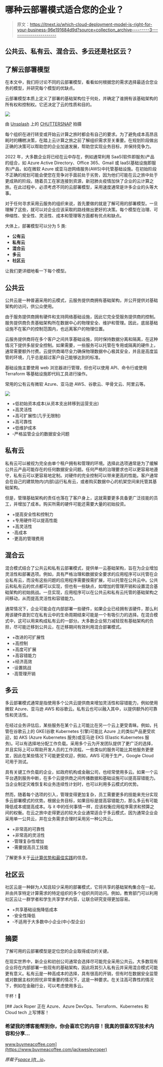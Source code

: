 # 哪种云部署模式适合您的企业？

> 原文：<https://itnext.io/which-cloud-deployment-model-is-right-for-your-business-96e191684d9d?source=collection_archive---------3----------------------->

## 公共云、私有云、混合云、多云还是社区云？

## 了解云部署模型

在本文中，我们将讨论不同的云部署模型，看看如何根据您的需求选择最适合您业务的模型，并研究每个模型的优缺点。

云部署模型本质上定义了部署的基础架构位于何处，并确定了谁拥有该基础架构的所有权和控制权。它还决定了云的性质和目的。

![](img/e5d4feccfdf2a840e73fe2c71dae0e26.png)

由 [Unsplash](https://unsplash.com/s/photos/cloud-tech?utm_source=unsplash&utm_medium=referral&utm_content=creditCopyText) 上的 [CHUTTERSNAP](https://unsplash.com/es/@chuttersnap?utm_source=unsplash&utm_medium=referral&utm_content=creditCopyText) 拍摄

每个组织在进行转变或开始云计算之旅时都会有自己的要求。为了避免成本高昂且耗时的糟糕决策，在踏上云计算之旅之前了解组织需求至关重要。在规划阶段做出正确的决策可以帮助您的企业加速发展，帮助您实现业务目标，并保持竞争力。

2022 年，大多数企业将已经在云中存在，例如通常利用 SaaS(软件即服务)产品的组合，如 Azure Active Directory、Office 365、Gmail 或 IaaS(基础设施即服务)产品，如在微软 Azure 或亚马逊网络服务(AWS)中托管基础设施。在初始阶段不正确的规划可能会使您在竞争对手面前处于劣势，因为他们可能在云之旅中处于更成熟的阶段。随着员工在家连接到资源，新冠肺炎疫情加快了企业的云计算之旅。在此过程中，必须考虑不同的云部署模型，采用速度通常是许多企业的头等大事。

对于任何寻求采用云服务的组织来说，首先要做的就是了解可用的部署模型。一旦理解了这些，就可以对企业应该采取的路线做出更好的决策。每个模型在治理、可伸缩性、安全性、灵活性、成本和管理等方面都有优点和缺点。

大体上，部署模型可以分为 5 类:

*   **公有云**
*   **私有云**
*   **混合云**
*   **多云**
*   **社区云**

让我们更详细地看一下每个模型。

## 公共云

公共云是一种普遍采用的云模式，云服务提供商拥有基础架构，并公开提供对基础架构的访问，供公众使用。

由于服务提供商拥有硬件和支持网络基础设施，因此它完全受服务提供商的控制。服务提供商负责基础架构所在数据中心的物理安全、维护和管理。因此，底层基础设施不在客户的控制范围内，也远离客户的物理位置。

云服务提供商将在多个客户之间共享基础设施，同时保持数据分离和隔离，在这种情况下提供多层安全控制。如果需要，一些服务可以托管在专用或隔离的硬件上，通常需要额外付费。云提供商竭尽全力确保物理数据中心极其安全，并且是高度监管的环境，几乎总是超过客户自己能够达到的标准。

基础设施主要使用 web 浏览器进行管理，但也可以使用 API、命令行或使用 Terraform 等基础设施即代码工具进行操作。

常用的公有云有微软 Azure、亚马逊 AWS、谷歌云、甲骨文云、阿里云等。

![](img/eb76c1fcd52e7e7755b32a2e56ba0a72.png)

*   +低初始资本成本(从资本支出转移到运营支出)
*   +高灵活性
*   +高可扩展性(几乎无限制)
*   +高可靠性
*   +低维护成本
*   -严格监管企业的数据安全问题

## 私有云

私有云可以被视为完全由单个租户拥有和管理的环境。选择此选项通常是为了缓解公共云产品可能存在的任何数据安全问题。任何严格的治理要求也可以更容易地遵守，私有云可以更容易地定制。对硬件的完全控制可以带来更高的性能。客户通常会在自己的建筑物内(内部)运行私有云，或者购买数据中心的机架空间来托管其基础架构。

但是，管理基础架构的责任也落在了客户身上，这就需要更多具备更广泛技能的员工，并增加了成本。购买所需的硬件可能还需要大量的初始投资。

*   +提高安全性和控制力
*   +专用硬件可以提高性能
*   +高灵活性
*   -高成本
*   -更高的管理费用

## 混合云

混合模式结合了公共云和私有云部署模式，提供单一云基础架构，旨在为企业增加灵活性和部署选项。例如，具有严格治理和数据安全要求的应用程序可以托管在企业私有云，而没有这些问题的应用程序需要按需扩展，可以托管在公共云中。公共云和私有云的优点都可以实现，但也有一些缺点，如增加的管理开销和设置混合基础架构的初始挑战。一旦实现，应用程序可以在公共云和私有云托管的基础架构之间移动，从而提高灵活性和容错能力。

通常情况下，企业可能会在内部部署一些硬件，如果企业已经拥有该硬件，那么利用该硬件直到它在私有云中的生命周期结束可能是一个有吸引力的选择。在混合模式中，这可以用来构成私有云的一部分。大多数企业努力减轻现有基础架构的负担，尽可能迁移到公共云，在迁移期间有效利用混合部署模式。

*   +改进的可扩展性
*   +高控制
*   +高度可扩展
*   +高容错能力
*   +经济高效
*   -设置挑战
*   -高管理开销

## 多云

多云部署模式通常是指使用多个公共云提供商来增加灵活性和容错能力，例如使用微软 Azure、亚马逊 AWS 和谷歌云。私有云也可以融入其中，以提供额外的可靠性和灵活性。

在经过业务评估后，某些服务在某个云上可能比在另一个云上更受青睐。例如，托管在谷歌云上的 GKE(谷歌 Kubernetes 引擎)可能比 Azure 上的类似产品更受欢迎，如 AKS (Azure Kubernetes 服务)或亚马逊 EKS (Elastic Kubernetes 服务)。可以有选择地分配工作负载。采用多个云为开发团队提供了更广泛的选择，并且实际上可以帮助开发人员的工作流程。一些类似的服务可能比其他服务更便宜，因此在某些情况下可能更受欢迎，例如，AWS 可用于生产，Google Cloud 可用于测试。

具有关键工作负载的企业，如政府机构或金融公司，也经常使用多云。如果一个云平台遇到服务中断，在多个云提供商之间传播数据和基础设施可以提高容错能力。当企业制定灾难恢复和业务连续性计划时，也可以利用多云模式的优势。

然而，随着每个选项的引入，管理变得更加复杂，员工需要更多的技能来充分实现多云部署模式的优势。根据业务目标，如果目标是提高容错能力，那么多云有可能降低成本或提高成本。与 it 中的任何事情一样，应该权衡应用程序需求和预算之间的权衡。在云之旅中走得更远的较大企业通常适合于多云模式，因为通常企业会采用单一公共云，并在业务需求合理时采用另一种公共云。

*   +非常高的可靠性
*   +非常高的灵活性
*   -管理复杂性增加
*   -需要提高员工技能

了解更多关于[云计算优势和最佳实践](https://spacelift.io/blog/multi-cloud-infrastructure-strategy)的信息。

## 社区云

社区云是一种鲜为人知且较少采用的部署模式，它将共享的基础架构集合在一起，并由共享特定计算需求的特定组织的多个组织共同访问。例如，教育部门可以利用社区云让一群学者和学生共享学术内容，让联合研究变得更加容易。

*   +共享基础设施降低成本
*   -安全性降低
*   -不适用于大多数中小企业(中小型企业)

## 摘要

了解可用的云部署模型是定位您的企业取得成功的关键。

在现实世界中，新企业和初创公司通常会选择尽可能完全采用公共云。大多数现有企业将在内部部署一些现有的基础架构，因此将其引入私有云并采用混合模式可能更有意义。私有云是一种高成本的选择，具有很高的开销，但有时在数据安全监管或对数据主权的担忧非常重要的情况下，这是一种要求。在关注高可靠性的情况下，例如在金融行业，可以考虑使用多云。

干杯！🍻

[](https://www.buymeacoffee.com/jackwesleyroper) [## Jack Roper 正在 Azure、Azure DevOps、Terraform、Kubernetes 和 Cloud tech 上写博客！

### 希望我的博客能帮到你，你会喜欢它的内容！我真的很喜欢写技术内容和分享…

www.buymeacoffee.com](https://www.buymeacoffee.com/jackwesleyroper) 

*原载于*[*space lift . io*](http://spacelift.io/)*。*